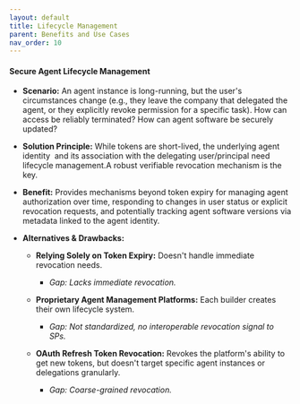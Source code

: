 ```yaml
---
layout: default
title: Lifecycle Management
parent: Benefits and Use Cases
nav_order: 10
---
```

#### Secure Agent Lifecycle Management

- **Scenario:** An agent instance is long-running, but the user's circumstances change (e.g., they leave the company that delegated the agent, or they explicitly revoke permission for a specific task). How can access be reliably terminated? How can agent software be securely updated?
    
- **Solution Principle:** While tokens are short-lived, the underlying agent identity  and its association with the delegating user/principal need lifecycle management.A robust verifiable revocation mechanism is the key. 
    
- **Benefit:** Provides mechanisms beyond token expiry for managing agent authorization over time, responding to changes in user status or explicit revocation requests, and potentially tracking agent software versions via metadata linked to the agent identity.
    
- **Alternatives & Drawbacks:**
    

	- **Relying Solely on Token Expiry:** Doesn't handle immediate revocation needs. 
		- *Gap: Lacks immediate revocation.*
    
	- **Proprietary Agent Management Platforms:** Each builder creates their own lifecycle system. 
		- *Gap: Not standardized, no interoperable revocation signal to SPs.*
    

	- **OAuth Refresh Token Revocation:** Revokes the platform's ability to get new tokens, but doesn't target specific agent instances or delegations granularly. 
		- *Gap: Coarse-grained revocation.*